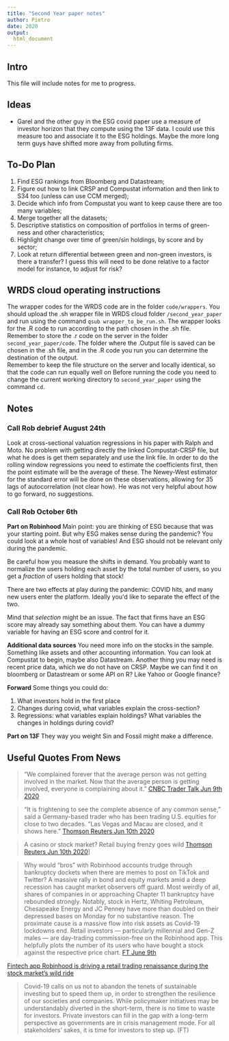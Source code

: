 ```yaml
---
title: "Second Year paper notes"
author: Pietro
date: 2020
output: 
  html_document 
---
```


## Intro
This file will include notes for me to progress.

## Ideas
* Garel and the other guy in the ESG covid paper use a measure of investor horizon that they compute using the 13F data. 
I could use this measure too and associate it to the ESG holdings. 
Maybe the more long term guys have shifted more away from polluting firms.

## To-Do Plan

1. Find ESG rankings from Bloomberg and Datastream;
2. Figure out how to link CRSP and Compustat information and then link to S34 too (unless can use CCM merged);
3. Decide which info from Compustat you want to keep cause there are too many variables;
4. Merge together all the datasets;
5. Descriptive statistics on composition of portfolios in terms of green-ness and other characteristics;
6. Highlight change over time of green/sin holdings, by score and by sector;
7. Look at return differential between green and non-green investors, is there a transfer? 
I guess this will need to be done relative to a factor model for instance, to adjust for risk?


## WRDS cloud operating instructions

The wrapper codes for the WRDS code are in the folder `code/wrappers`. You should upload the .sh wrapper file in WRDS cloud folder `/second_year_paper` and run using the command `qsub wrapper_to_be_run.sh`. The wrapper looks for the .R code to run according to the path chosen in the .sh file. Remember to store the .r code on the server in the folder `second_year_paper/code`.
The folder where the .Output file is saved can be chosen in the .sh file, and in the .R code you run you can determine the destination of the output. <br>
Remember to keep the file structure on the server and locally identical, so that the code can run equally well on 
Before running the code you need to change the current working directory to `second_year_paper` using the command `cd`. 

## Notes

### Call Rob debrief August 24th
Look at cross-sectional valuation regressions in his paper with Ralph and Moto. 
No problem with getting directly the linked Compustat-CRSP file, but what he does is get them separately and use the link file.
In order to do the rolling window regressions you need to estimate the coefficients first, then the point estimate will be the average of these.
The Newey-West estimator for the standard error will be done on these observations, allowing for 35 lags of autocorrelation (not clear how).
He was not very helpful about how to go forward, no suggestions.

### Call Rob October 6th

**Part on Robinhood**
Main point: you are thinking of ESG because that was your starting point. But why ESG makes sense during the pandemic? You could look at a whole host of variables! And ESG should not be relevant only during the pandemic.

Be careful how you measure the shifts in demand. You probably want to normalize the users holding each asset by the total number of users, so you get a *fraction* of users holding that stock!

There are two effects at play during the pandemic: COVID hits, and many new users enter the platform. Ideally you'd like to separate the effect of the two.

Mind that *selection* might be an issue. The fact that firms have an ESG score may already say something about them. You can have a dummy variable for having an ESG score and control for it.

**Additional data sources**
You need more info on the stocks in the sample. Something like assets and other accounting information. You can look at Compustat to begin, maybe also Datastream. Another thing you may need is recent price data, which we do not have on CRSP. Maybe we can find it on bloomberg or Datastream or some API on R? Like Yahoo or Google finance?

**Forward**
Some things you could do:
1. What investors hold in the first place
2. Changes during covid, what variables explain the cross-section?
3. Regressions: what variables explain holdings? What variables the changes in holdings during covid?

**Part on 13F**
They way you weight Sin and Fossil might make a difference.


## Useful Quotes From News

> “We complained forever that the average person was not getting involved in the market. Now that the average person is getting involved, everyone is complaining about it.” [CNBC Trader Talk Jun 9th 2020](https://www.cnbc.com/2020/06/09/retail-investors-buying-beaten-up-stocks-make-for-some-bizarre-trading-days.html)

> “It is frightening to see the complete absence of any common sense,” said a Germany-based trader who has been trading U.S. equities for close to two decades. “Las Vegas and 
>   Macau are closed, and it shows here.” [Thomson Reuters Jun 10th 2020](https://uk.reuters.com/article/uk-health-coronavirus-retail-trading-ana/a-casino-or-stock-market-retail-buying-frenzy-goes-wild-idUKKBN23H2RS)

> A casino or stock market? Retail buying frenzy goes wild [Thomson Reuters Jun 10th 2020](https://uk.reuters.com/article/uk-health-coronavirus-retail-trading-ana/a-casino-or-stock-market-retail-buying-frenzy-goes-wild-idUKKBN23H2RS)]

>	Why would “bros” with Robinhood accounts trudge through bankruptcy dockets when there are memes to post on TikTok and Twitter? A massive rally in bond and equity markets amid a deep recession has caught market observers off guard. Most weirdly of all, shares of companies in or approaching Chapter 11 bankruptcy have rebounded strongly. Notably, stock in Hertz, Whiting Petroleum, Chesapeake Energy and JC Penney have more than doubled on their depressed bases on Monday for no substantive reason.
The proximate cause is a massive flow into risk assets as Covid-19 lockdowns end. Retail investors — particularly millennial and Gen-Z males — are day-trading commission-free on the Robinhood app. This helpfully plots the number of its users who have bought a stock against the respective price chart. [FT June 9th](https://www.ft.com/content/175c3528-6ed9-4914-b8d6-bef97f5008ad)

[Fintech app Robinhood is driving a retail trading renaissance during the stock market’s wild ride](https://www.cnbc.com/2020/06/17/robinhood-drives-retail-trading-renaissance-during-markets-wild-ride.html)

> Covid-19 calls on us not to abandon the tenets of sustainable investing but to speed them up, in order to strengthen the resilience of our societies and companies.
While policymaker initiatives may be understandably diverted in the short-term, there is no time to waste for investors. Private investors can fill in the gap with a long-term perspective as governments are in crisis management mode. For all stakeholders’ sakes, it is time for investors to step up. (FT)

